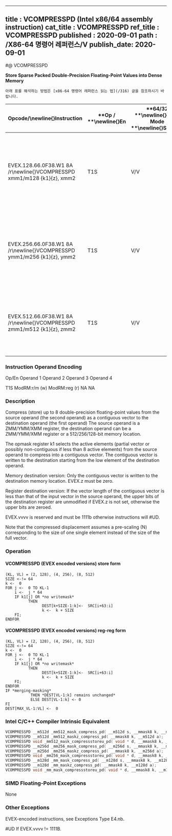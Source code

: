 ----------------------------
title : VCOMPRESSPD (Intel x86/64 assembly instruction)
cat_title : VCOMPRESSPD
ref_title : VCOMPRESSPD
published : 2020-09-01
path : /X86-64 명령어 레퍼런스/V
publish_date: 2020-09-01
----------------------------


#@ VCOMPRESSPD

**Store Sparse Packed Double-Precision Floating-Point Values into Dense Memory**

```lec-info
아래 표를 해석하는 방법은 [x86-64 명령어 레퍼런스 읽는 법](/316) 글을 참조하시기 바랍니다.
```

|**Opcode/**\newline{}**Instruction**|**Op / **\newline{}**En**|**64/32 **\newline{}**bit Mode **\newline{}**Support**|**CPUID **\newline{}**Feature **\newline{}**Flag**|**Description**|
|------------------------------------|-------------------------|------------------------------------------------------|--------------------------------------------------|---------------|
|EVEX.128.66.0F38.W1 8A /r\newline{}VCOMPRESSPD xmm1/m128 {k1}{z}, xmm2|T1S|V/V|AVX512VL\newline{}AVX512F|Compress packed double-precision floating-point values from xmm2 to xmm1/m128 using writemask k1.|
|EVEX.256.66.0F38.W1 8A /r\newline{}VCOMPRESSPD ymm1/m256 {k1}{z}, ymm2|T1S|V/V|AVX512VL\newline{}AVX512F|Compress packed double-precision floating-point values from ymm2 to ymm1/m256 using writemask k1.|
|EVEX.512.66.0F38.W1 8A /r\newline{}VCOMPRESSPD zmm1/m512 {k1}{z}, zmm2|T1S|V/V|AVX512F|Compress packed double-precision floating-point values from zmm2 using control mask k1 to zmm1/m512.|
###                                                       Instruction Operand Encoding


Op/En Operand 1 Operand 2 Operand 3 Operand 4

 T1S ModRM:r/m (w) ModRM:reg (r) NA NA

### Description 


Compress (store) up to 8 double-precision floating-point values from the source operand (the second operand) as a contiguous vector to the destination operand (the first operand) The source operand is a ZMM/YMM/XMM register, the destination operand can be a ZMM/YMM/XMM register or a 512/256/128-bit memory location.

The opmask register k1 selects the active elements (partial vector or possibly non-contiguous if less than 8 active elements) from the source operand to compress into a contiguous vector. The contiguous vector is written to the destination starting from the low element of the destination operand.

Memory destination version: Only the contiguous vector is written to the destination memory location. EVEX.z must be zero.

Register destination version: If the vector length of the contiguous vector is less than that of the input vector in the source operand, the upper bits of the destination register are unmodified if EVEX.z is not set, otherwise the upper bits are zeroed.

EVEX.vvvv is reserved and must be 1111b otherwise instructions will #UD.

Note that the compressed displacement assumes a pre-scaling (N) corresponding to the size of one single element instead of the size of the full vector.


### Operation
#### VCOMPRESSPD (EVEX encoded versions) store form
```info-verb
(KL, VL) = (2, 128), (4, 256), (8, 512)
SIZE <-!= 64
k <-  0
FOR j <-  0 TO KL-1
    i <-  j * 64
    IF k1[j] OR *no writemask*
          THEN 
                DEST[k+SIZE-1:k]<-  SRC[i+63:i]
                k <-  k + SIZE
    FI;
ENDFOR
```
#### VCOMPRESSPD (EVEX encoded versions) reg-reg form
```info-verb
(KL, VL) = (2, 128), (4, 256), (8, 512)
SIZE <-!= 64
k <-  0
FOR j <-  0 TO KL-1
    i <-  j * 64
    IF k1[j] OR *no writemask*
          THEN 
                DEST[k+SIZE-1:k]<-  SRC[i+63:i]
                k <-  k + SIZE
    FI;
ENDFOR
IF *merging-masking* 
           THEN *DEST[VL-1:k] remains unchanged*
           ELSE DEST[VL-1:k] <- 0
FI
DEST[MAX_VL-1:VL] <-  0
```

### Intel C/C++ Compiler Intrinsic Equivalent

```cpp
VCOMPRESSPD __m512d _mm512_mask_compress_pd( __m512d s, __mmask8 k, __m512d a);
VCOMPRESSPD __m512d _mm512_maskz_compress_pd( __mmask8 k, __m512d a);
VCOMPRESSPD void _mm512_mask_compressstoreu_pd( void * d, __mmask8 k, __m512d a);
VCOMPRESSPD __m256d _mm256_mask_compress_pd( __m256d s, __mmask8 k, __m256d a);
VCOMPRESSPD __m256d _mm256_maskz_compress_pd( __mmask8 k, __m256d a);
VCOMPRESSPD void _mm256_mask_compressstoreu_pd( void * d, __mmask8 k, __m256d a);
VCOMPRESSPD __m128d _mm_mask_compress_pd( __m128d s, __mmask8 k, __m128d a);
VCOMPRESSPD __m128d _mm_maskz_compress_pd( __mmask8 k, __m128d a);
VCOMPRESSPD void _mm_mask_compressstoreu_pd( void * d, __mmask8 k, __m128d a);
```
### SIMD Floating-Point Exceptions


None

### Other Exceptions


EVEX-encoded instructions, see Exceptions Type E4.nb.

#UD  If EVEX.vvvv != 1111B.

